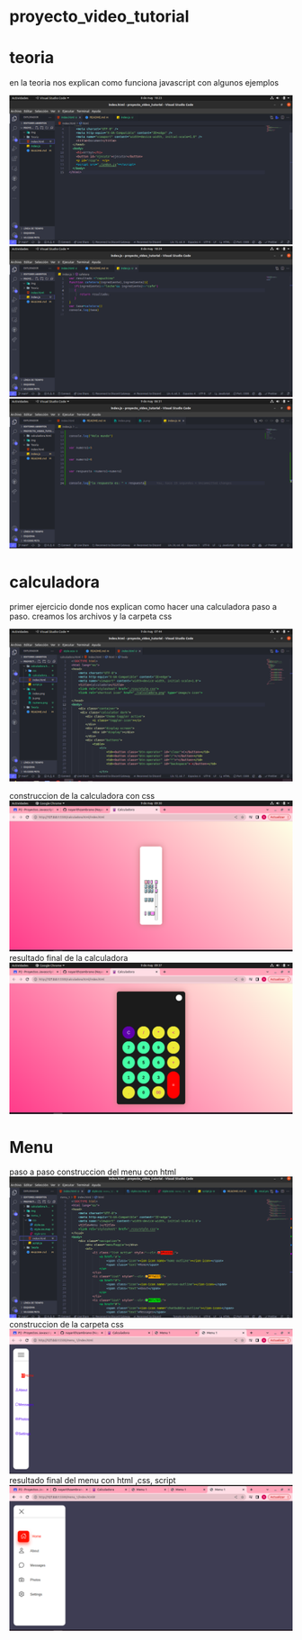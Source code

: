 # proyecto_video_tutorial
# teoria
 en la teoria nos explican como funciona javascript con algunos ejemplos

![index](/img/index.png "index")
![index.js](/img/js.png "index.js")
![numero](/img/numero.png "numero")

# calculadora
primer ejercicio donde nos explican como hacer una calculadora paso a paso.
creamos los archivos y la carpeta css

![calcula](/img/calcula.png "calcula")

construccion de la calculadora con css 
![cal](/img/cal.png "cal")
resultado final de la calculadora
![resul](/img/resul.png "resul")

# Menu 
paso a paso
construccion del menu con html
![codig](/img/codig.png "codig")
construccion de la carpeta css
![inicio](/img/inicio.png "inicio")
resultado final del menu con html ,css, script
![final](/img/final.png "final")
